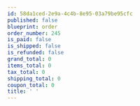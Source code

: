 ```yaml
---
id: 58da1ced-2e9a-4c4b-8e95-03a79be95cfc
published: false
blueprint: order
order_number: 245
is_paid: false
is_shipped: false
is_refunded: false
grand_total: 0
items_total: 0
tax_total: 0
shipping_total: 0
coupon_total: 0
title: ' '
---
```

